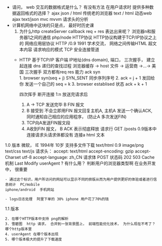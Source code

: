 - 请问， web 交互的数据格式是什么？ 有没有方法 在用户请求时
提供多种数据返回格式的选择？ 
    ajax json / html
    传统老的浏览器  text / html 
    动态web   ajax   text/json
    mvc mvvm  请求头的分析
- 计算机网络中这块的只是点， 最好时历史课
    1. 为什么http createServer callback   req + res 表达出来呢？
    浏览器n和服务器1之间的通信  php/node  HTTP协议
    HTTP协议构建于TCP/IP协议之上的 网络应用层协议
    HTTP /0.9  1991  学术交流， 网络之间传输HTML 超文本内容
    请求响应的模式 
    TCP 安全连接管道 
    - HTTP 基于TCP/IP 客户端  IP地址(dns domain), 端口，
        三次握手， 建立起连接
        dns  递归的查找过程
        浏览器缓存 -> host 文件 -> 运营商 ->...-> 美国 
        三次握手
            双方都有req res 能力 ack syn  
            1. browser   syn(seq + j) SYN_SENT 同步序列序号
            2. ack = j + 1 发回给你   发送一个自己的 seq = k
            3. browser establised 状态  ack + k + 1

        四次挥手  断开连接   1:n
        放送完请求后
        1. A -> TCP 发送完毕   B  FIN 报文
        2. B 接受到 不会立即用FIN 报文回复主机A, 主机A 发送一个确认ACK, 同时通知自己相应的应用程序， (防止A 多次发送FIN)
        3. TCP向A发送FIN报文段
        4. A收到FIN 报文， B ACK 表示彻底释放 
         请求行  GET /posts
         0.9版本中连接请求头请求体都没有  连接a  html 文本 

1.0 版本
    微软， IE 
    1994年 10岁  支持多文件下载
    text/html 0.9  image/png   text/css   text/js
    请求头：
        accept: text/html
        accept-encoding: gzip 
        accept-Charset utf-8
        accept-language: zh_CN
        请求体  POST
    状态码  202 503
    Cache 机制 Last Modify 
    userAgent ? 有什么用？ 判断用户的浏览器类型啊
    在业务开发中， 很重要

    - 通过这个标识，用户所访问的网站可以显示不同的排版从而为用户提供更好的体验或者进行信息统计  PC/mobile
    iphone/android  手机网站

    - logs日志处理  阿里下单的 30% iphone 用户花了70%的钱


1.1 版本




    2. 在哪个HTTP版本中支持 png的解析
    3. 雪碧图  http 请求， 合并到一张背景图上， 前端性能优化技术， 为什么现在不考了？ 哪个http版本里
    4. userAgent 在哪个版本出现
    5. 哪个版本极大的提升了下载速度


